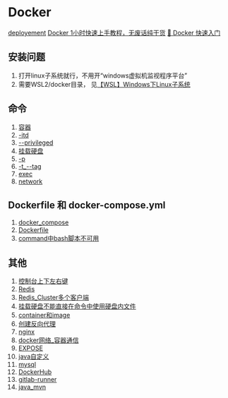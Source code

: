 # Docker

[deployement](../InternetServiceArchitecture/09%20deployment%20introduction.pdf)
[Docker 1小时快速上手教程，无废话纯干货](https://www.bilibili.com/video/BV11L411g7U1/?spm_id_from=333.337.search-card.all.click)
[🎉 Docker 快速入门](https://docker.easydoc.net/doc/81170005/cCewZWoN/lTKfePfP)

## 安装问题
1. 打开linux子系统就行，不用开“windows虚拟机监视程序平台”
2. 需要WSL2/docker目录，
   见[【WSL】Windows下Linux子系统](../_小知识积累/【WSL】Windows下Linux子系统.md)

## 命令
1. [容器](容器.md)
2. [-itd](-itd.md)
3. [--privileged](--privileged.md)
4. [挂载硬盘](挂载硬盘.md)
5. [-p](-p.md)
6. [-t_--tag](-t_--tag.md)
7. [exec](exec.md)
8. [network](docker网络_容器通信.md)

## Dockerfile 和 docker-compose.yml
1. [docker_compose](docker_compose.md)
2. [Dockerfile](Dockerfile.md)
3. [command中bash脚本不可用](command中bash脚本不可用.md)


## 其他
1. [控制台上下左右键](控制台上下左右键.md)
2. [Redis](../数据库/NoSQL/NDB/KeyValueDatabase_Redis.md)
3. [Redis_Cluster多个客户端](../数据库/NoSQL/NDB/appendix/Redis的简单应用_超卖.md)
4. [挂载硬盘不能直接在命令中使用硬盘内文件](挂载硬盘不能直接在命令中使用硬盘内文件.md)
5. [container和image](container和image.md)
6. [创建反向代理](创建反向代理.md)
7. [nginx](nginx.md)
8. [docker网络_容器通信](docker网络_容器通信.md)
9. [EXPOSE](EXPOSE.md)
10. [java自定义](java自定义.md)
11. [mysql](docker_mysql.md)
12. [DockerHub](DockerHub.md)
13. [gitlab-runner](gitlab-runner.md)
14. [java_mvn](java_mvn.md)
